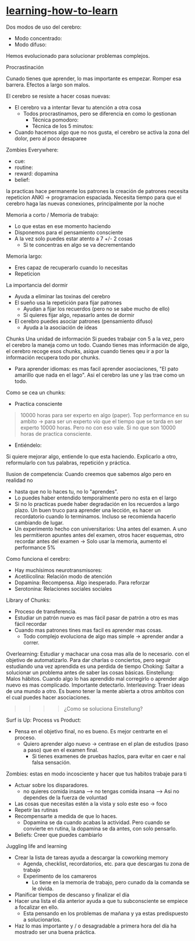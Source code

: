 # [learning-how-to-learn](https://www.coursera.org/learn/learning-how-to-learn)

Dos modos de uso del cerebro:

- Modo concentrado:
- Modo difuso:

Hemos evolucionado para solucionar problemas complejos.

Procrastinación

Cunado tienes que aprender, lo mas importante es empezar. Romper esa barrera.
Efectos a largo son malos.

El cerebro se resiste a hacer cosas nuevas:

- El cerebro va a intentar llevar tu atención a otra cosa
  - Todos procrastinamos, pero se diferencia en como lo gestionan
    - Técnica pomodoro:
    - Técnica de los 5 minutos:
- Cuando hacemos algo que no nos gusta, el cerebro se activa la zona del dolor, pero al poco desaparee

Zombies Everywhere:

- cue:
- routine:
- reward: dopamina
- belief:

la practicas hace permanente los patrones
la creación de patrones necesita repeticion
ANKI -> programacion espaciada.
Necesita tiempo para que el cerebro haga las nuevas conexiones, principalmente por la noche

Memoria a corto / Memoria de trabajo:

- Lo que estas en ese momento haciendo
- Disponemos para el pensamiento consciente
- A la vez solo puedes estar atento a 7 +/- 2 cosas
  - Si te concentras en algo se va decrementando

Memoria largo:

- Eres capaz de recuperarlo cuando lo necesitas
- Repeticion

La importancia del dormir

- Ayuda a eliminar las toxinas del cerebro
- El sueño usa la repetición para fijar patrones
  - Ayudan a fijar los recuerdos (pero no se sabe mucho de ello)
  - Si quieres fijar algo, repasarlo antes de dormir
- El cerebro puedes asociar patrones (pensamiento difuso)
  - Ayuda a la asociación de ideas

Chunks
Una unidad de información
Si puedes trabajar con 5 a la vez, pero el cerebro la maneja como un todo.
Cuando tienes mas información de algo, el cerebro recoge esos chunks, asique cuando tienes qeu ir a por la información recupera todo por chunks.

- Para aprender idiomas: es mas facil aprender asociaciones, "El pato amarillo que nada en el lago". Asi el cerebro las une y las trae como un todo.

Como se cea un chunks:

- Practica consciente

> 10000 horas para ser experto en algo (paper). Top performance en su ambito -> para ser un experto vío que el tiempo que se tarda en ser experto 10000 horas. Pero no con eso vale. Si no que son 10000 horas de practica consciente.

- Entiéndelo:

Si quiere mejorar algo, entiende lo que esta haciendo. Explicarlo a otro, reformularlo con tus palabras, repetición y práctica.

Ilusion de competencia: Cuando creemos que sabemos algo pero en realidad no

- hasta que no lo haces tu, no lo "aprendes".
- Lo puedes haber entendido temporalmente pero no esta en el largo
- Si no lo practicas puede haber degradación en los recuerdos a largo plazo.
  Un buen truco para aprender una lección, es hacer un recordatorio cuando lo terminamos. Incluso se recomienda hacerlo cambiando de lugar.
- Un experimento hecho con universitarios: Una antes del examen. A uno les permitieron apuntes antes del examen, otros hacer esquemas, otro recordar antes del examen -> Solo usar la memoria, aumento el performance 5%

Como funciona el cerebro:

- Hay muchísimos neurotransmisores:
- Acetilicolina: Relación modo de atención
- Dopamina: Recompensa. Algo inesperado. Para reforzar
- Serotonina: Relaciones sociales sociales

Library of Chunks:

- Proceso de transferencia.
- Estudiar un patrón nuevo es mas fácil pasar de patrón a otro es mas fácil recordar
- Cuando mas patrones tines mas facil es aprender mas cosas.
  - Todo complejo evoluciona de algo mas simple -> aprender andar a correr.

Overlearning: Estudiar y machacar una cosa mas alla de lo necesario. con el objetivo de automatizarlo. Para dar charlas o conciertos, pero seguir estudiando una vez aprendida es una perdida de tiempo
Choking: Saltar a solucionar un problema antes de saber las cosas básicas.
Einstellung: Malos hábitos. Cuando algo lo has aprendido mal corregirlo o aprender algo nuevo es mas complicado. Importante detectarlo.
Interleaving: Traer ideas de una mundo a otro. Es bueno tener la mente abierta a otros ambitos con el cual puedes hacer asociaciones.

> > > > ¿Como se soluciona Einstellung?

Surf is Up: Process vs Product:

- Pensa en el objetivo final, no es bueno. Es mejor centrarte en el proceso.
  - Quiero aprender algo nuevo -> centrase en el plan de estudios (paso a paso) que en el examen final.
    - Si tienes examenes de pruebas hazlos, para evitar en caer e nal falsa sensación.

Zombies: estas en modo incosciente y hacer que tus habitos trabaje para ti

- Actuar sobre los disparadores.
  - no quieres comida insana --> no tengas comida insana --> Asi no dependes de la fuerza de voluntad
- Las cosas que necesitas estén a la vista y solo este eso -> foco
- Repetir las rutinas
- Recompensarte a medida de que lo haces.
  - Dopamina se da cuando acabas la actividad. Pero cuando se convierte en rutina, la dopamina se da antes, con solo pensarlo.
- Beliefs: Creer que puedes cambiarlo

Juggling life and learning

- Crear la lista de tareas ayuda a descargar la coworking memory
  - Agenda, checklist, recordatorios, etc. para que descargas tu zona de trabajo
  - Experimento de los camareros
    - Lo tiene en la memoria de trabajo, pero cunado da la comanda se le olvida.
- Planificar tiempos de descanso y finalizar el día
- Hacer una lista el día anterior ayuda a que tu subconsciente se empiece a focalizar en ello.
  - Esta pensando en los problemas de mañana y ya estas predispuesto a solucionarlos.
- Haz lo mas importante y / o desagradable a primera hora del día ha mostrado ser una buena práctica.
